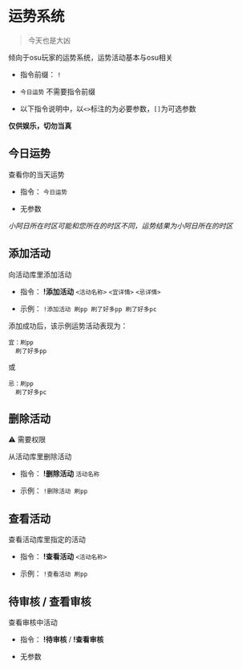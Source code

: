 # 运势系统

> 今天也是大凶

倾向于osu玩家的运势系统，运势活动基本与osu相关

- 指令前缀： `!`

- `今日运势` 不需要指令前缀

- 以下指令说明中，以`<>`标注的为必要参数，`[]`为可选参数

**仅供娱乐，切勿当真**

## 今日运势

查看你的当天运势

- 指令： `今日运势`

- 无参数

*小阿日所在时区可能和您所在的时区不同，运势结果为小阿日所在的时区*

## 添加活动

向活动库里添加活动

- 指令： **!添加活动** `<活动名称>` `<宜详情>` `<忌详情>`

- 示例： `!添加活动 刷pp 刷了好多pp 刷了好多pc`

添加成功后，该示例运势活动表现为：
```
宜：刷pp
  刷了好多pp
```
或
```
忌：刷pp
  刷了好多pc
```

## 删除活动

⚠ 需要权限

从活动库里删除活动

- 指令： **!删除活动** `活动名称`

- 示例： `!删除活动 刷pp`

## 查看活动

查看活动库里指定的活动

- 指令： **!查看活动** `<活动名称>`

- 示例： `!查看活动 刷pp`

## 待审核 / 查看审核

查看审核中活动

- 指令： **!待审核** / **!查看审核**

- 无参数
